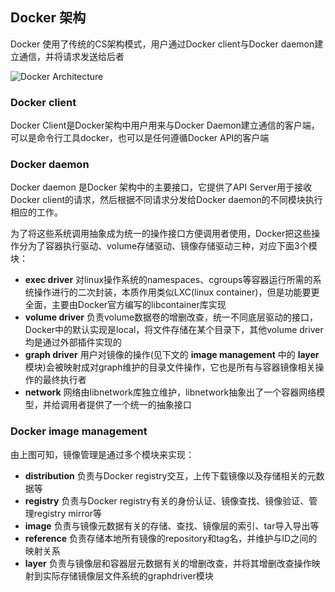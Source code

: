## Docker 架构

Docker 使用了传统的CS架构模式，用户通过Docker client与Docker daemon建立通信，并将请求发送给后者

![Docker Architecture](http://ok0qzthrb.bkt.clouddn.com/docker.png)

### Docker client

Docker Client是Docker架构中用户用来与Docker Daemon建立通信的客户端，可以是命令行工具docker，也可以是任何遵循Docker API的客户端

### Docker daemon

Docker daemon 是Docker 架构中的主要接口，它提供了API Server用于接收Docker client的请求，然后根据不同请求分发给Docker daemon的不同模块执行相应的工作。

为了将这些系统调用抽象成为统一的操作接口方便调用者使用，Docker把这些操作分为了容器执行驱动、volume存储驱动、镜像存储驱动三种，对应下面3个模块：

- **exec driver**  对linux操作系统的namespaces、cgroups等容器运行所需的系统操作进行的二次封装，本质作用类似LXC(linux container)，但是功能要更全面，主要由Docker官方编写的libcontainer库实现
- **volume driver**  负责volume数据卷的增删改查，统一不同底层驱动的接口，Docker中的默认实现是local，将文件存储在某个目录下，其他volume driver均是通过外部插件实现的
- **graph driver**  用户对镜像的操作(见下文的 **image management** 中的 **layer** 模块)会被映射成对graph维护的目录文件操作，它也是所有与容器镜像相关操作的最终执行者
- **network**  网络由libnetwork库独立维护，libnetwork抽象出了一个容器网络模型，并给调用者提供了一个统一的抽象接口

### Docker image management

由上图可知，镜像管理是通过多个模块来实现：

- **distribution**  负责与Docker registry交互，上传下载镜像以及存储相关的元数据等
- **registry**  负责与Docker registry有关的身份认证、镜像查找、镜像验证、管理registry mirror等
- **image**  负责与镜像元数据有关的存储、查找、镜像层的索引、tar导入导出等
- **reference**  负责存储本地所有镜像的repository和tag名，并维护与ID之间的映射关系
- **layer**  负责与镜像层和容器层元数据有关的增删改查，并将其增删改查操作映射到实际存储镜像层文件系统的graphdriver模块